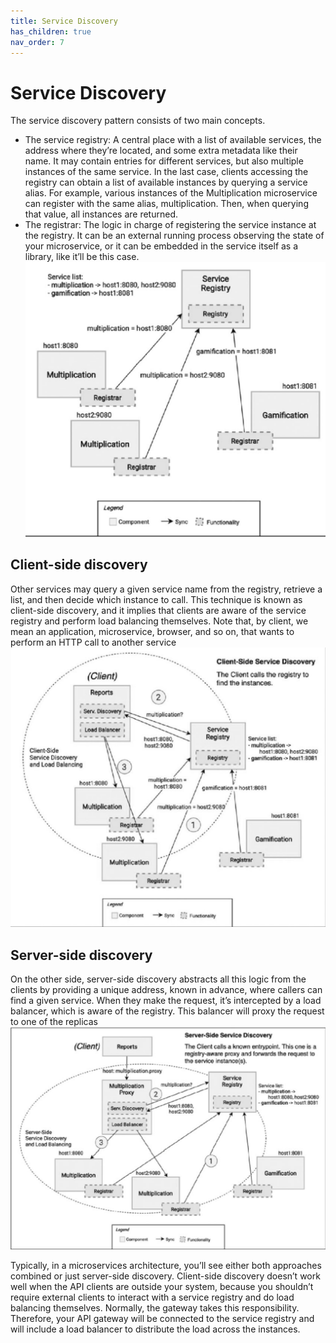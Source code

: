 ```yaml
---
title: Service Discovery
has_children: true
nav_order: 7
---
```


# Service Discovery

The service discovery pattern consists of two main concepts.
* The service registry: 
A central place with a list of available services, 
the address where they’re located, and some extra metadata like their 
name. It may contain entries for different services, but also multiple 
instances of the same service. In the last case, clients accessing 
the registry can obtain a list of available instances by querying a 
service alias. For example, various instances of the Multiplication 
microservice can register with the same alias, multiplication. Then, 
when querying that value, all instances are returned. 
* The registrar: 
  The logic in charge of registering the service instance at 
the registry. It can be an external running process observing the state 
of your microservice, or it can be embedded in the service itself as a 
library, like it’ll be this case.
![alt text](image.png)

## Client-side discovery
Other services may query a given service name from the registry, retrieve a list, and 
then decide which instance to call. This technique is known as client-side discovery, 
and it implies that clients are aware of the service registry and perform load balancing 
themselves. Note that, by client, we mean an application, microservice, browser, and so 
on, that wants to perform an HTTP call to another service
![alt text](image-1.png)

## Server-side discovery
On the other side, server-side discovery abstracts all this logic from the clients by 
providing a unique address, known in advance, where callers can find a given service. 
When they make the request, it’s intercepted by a load balancer, which is aware of the 
registry. This balancer will proxy the request to one of the replicas
![alt text](image-2.png)

Typically, in a microservices architecture, you’ll see either both approaches 
combined or just server-side discovery. Client-side discovery doesn’t work well when 
the API clients are outside your system, because you shouldn’t require external clients to 
interact with a service registry and do load balancing themselves. Normally, the gateway 
takes this responsibility. Therefore, your API gateway will be connected to the service 
registry and will include a load balancer to distribute the load across the instances.


